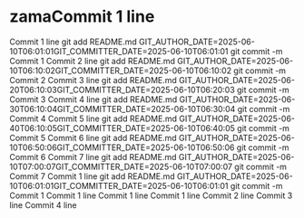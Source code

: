 # zamaCommit 1 line
Commit 1 line git add README.md GIT_AUTHOR_DATE=2025-06-10T06:01:01GIT_COMMITTER_DATE=2025-06-10T06:01:01 git commit -m Commit 1
Commit 2 line git add README.md GIT_AUTHOR_DATE=2025-06-10T06:10:02GIT_COMMITTER_DATE=2025-06-10T06:10:02 git commit -m Commit 2
Commit 3 line git add README.md GIT_AUTHOR_DATE=2025-06-20T06:10:03GIT_COMMITTER_DATE=2025-06-10T06:20:03 git commit -m Commit 3
Commit 4 line git add README.md GIT_AUTHOR_DATE=2025-06-30T06:10:04GIT_COMMITTER_DATE=2025-06-10T06:30:04 git commit -m Commit 4
Commit 5 line git add README.md GIT_AUTHOR_DATE=2025-06-40T06:10:05GIT_COMMITTER_DATE=2025-06-10T06:40:05 git commit -m Commit 5
Commit 6 line git add README.md GIT_AUTHOR_DATE=2025-06-10T06:50:06GIT_COMMITTER_DATE=2025-06-10T06:50:06 git commit -m Commit 6
Commit 7 line git add README.md GIT_AUTHOR_DATE=2025-06-10T07:00:07GIT_COMMITTER_DATE=2025-06-10T07:00:07 git commit -m Commit 7
Commit 1 line git add README.md GIT_AUTHOR_DATE=2025-06-10T06:01:01GIT_COMMITTER_DATE=2025-06-10T06:01:01 git commit -m Commit 1
Commit 1 line
Commit 1 line
Commit 1 line
Commit 2 line
Commit 3 line
Commit 4 line
